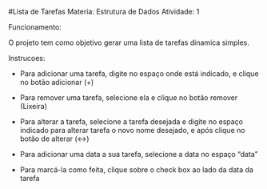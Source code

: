 
#Lista de Tarefas
Materia: Estrutura de Dados
Atividade: 1

Funcionamento:

O projeto tem como objetivo gerar uma lista de tarefas dinamica simples.

Instrucoes:

- Para adicionar uma tarefa, digite no espaço onde está indicado, e clique no botão adicionar (+) 

- Para remover uma tarefa, selecione ela e clique no botão remover (Lixeira) 

- Para alterar a tarefa, selecione a tarefa desejada e digite no espaço indicado para alterar tarefa o novo nome desejado, e após clique no botão de alterar (<->)  

- Para adicionar uma data a sua tarefa, selecione a data no espaço “data” 

- Para marcá-la como feita, clique sobre o check box ao lado da data da tarefa
